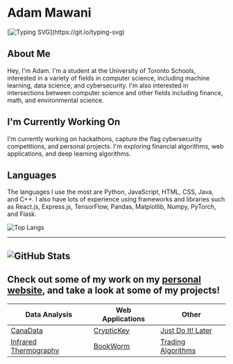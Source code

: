 # Adam Mawani
[![Typing SVG](https://readme-typing-svg.demolab.com?font=Fira+Code&duration=3750&pause=700&vCenter=true&repeat=false&random=false&width=465&lines=Hi%2C+I'm+Adam!;I'm+a+Full+Stack+Developer+and+Student.)](https://git.io/typing-svg)

## About Me
Hey, I'm Adam. I'm a student at the University of Toronto Schools, interested in a variety of fields in computer science, including machine learning, data science, and cybersecurity. I'm also interested in intersections between computer science and other fields including finance, math, and environmental science.

## I'm Currently Working On
I'm currently working on hackathons, capture the flag cybersecurity competitions, and personal projects. I'm exploring financial algorithms, web applications, and deep learning algorithms.

## Languages
The languages I use the most are Python, JavaScript, HTML, CSS, Java, and C++. I also have lots of experience using frameworks and libraries such as React.js, Express.js, TensorFlow, Pandas, Matplotlib, Numpy, PyTorch, and Flask.

![Top Langs](https://github-readme-stats.vercel.app/api/top-langs/?username=AdamMawani&layout=compact&theme=tokyonight)

---
![GitHub Stats](https://github-readme-stats.vercel.app/api?username=adammawani&show_icons=true&theme=tokyonight)
---
## Check out some of my work on my [personal website](https://adammawani.github.io), and take a look at some of my projects!
| Data Analysis | Web Applications | Other |
|----------|----------|----------|
| [CanaData](https://github.com/AdamMawani/CanaData)   | [CrypticKey](https://github.com/AdamMawani/CrypticKey)   | [Just Do It! Later](https://github.com/AdamMawani/JustDoItLater)   |
| [Infrared Thermography](https://github.com/AdamMawani/InfraredThermographyAnalysis)   | [BookWorm](https://github.com/AdamMawani/BookWorm)   | [Trading Algorithms](https://github.com/AdamMawani/InvestingAlgorithms)   |
